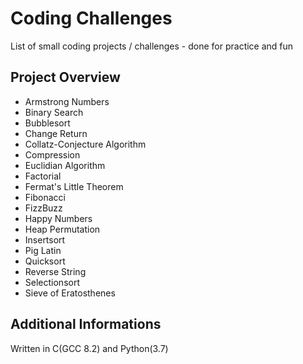 # Coding Challenges
List of small coding projects / challenges - done for practice and fun

## Project Overview
* Armstrong Numbers
* Binary Search
* Bubblesort
* Change Return
* Collatz-Conjecture Algorithm
* Compression
* Euclidian Algorithm
* Factorial
* Fermat's Little Theorem
* Fibonacci
* FizzBuzz
* Happy Numbers
* Heap Permutation
* Insertsort
* Pig Latin
* Quicksort
* Reverse String
* Selectionsort
* Sieve of Eratosthenes

## Additional Informations
Written in C(GCC 8.2) and Python(3.7)
